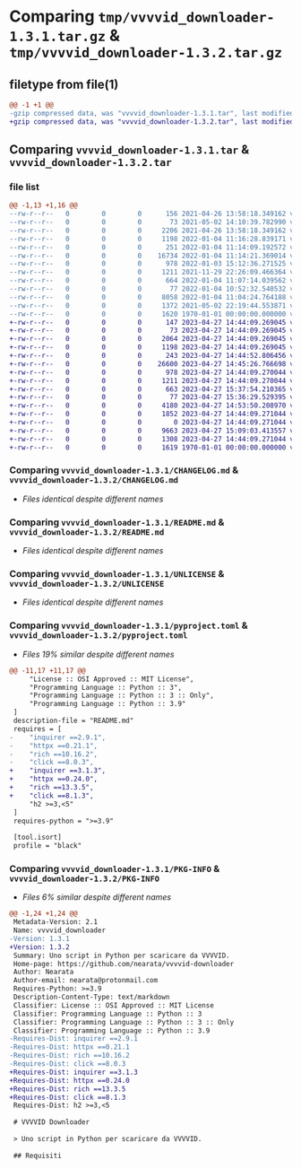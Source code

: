 # Comparing `tmp/vvvvid_downloader-1.3.1.tar.gz` & `tmp/vvvvid_downloader-1.3.2.tar.gz`

## filetype from file(1)

```diff
@@ -1 +1 @@
-gzip compressed data, was "vvvvid_downloader-1.3.1.tar", last modified: Tue Jan  4 11:19:08 2022, max compression
+gzip compressed data, was "vvvvid_downloader-1.3.2.tar", last modified: Thu Apr 27 15:39:53 2023, max compression
```

## Comparing `vvvvid_downloader-1.3.1.tar` & `vvvvid_downloader-1.3.2.tar`

### file list

```diff
@@ -1,13 +1,16 @@
--rw-r--r--   0        0        0      156 2021-04-26 13:58:18.349162 vvvvid_downloader-1.3.1/.editorconfig
--rw-r--r--   0        0        0       73 2021-05-02 14:10:39.782990 vvvvid_downloader-1.3.1/.gitattributes
--rw-r--r--   0        0        0     2206 2021-04-26 13:58:18.349162 vvvvid_downloader-1.3.1/.gitignore
--rw-r--r--   0        0        0     1198 2022-01-04 11:16:28.839171 vvvvid_downloader-1.3.1/CHANGELOG.md
--rw-r--r--   0        0        0      251 2022-01-04 11:14:09.192572 vvvvid_downloader-1.3.1/Pipfile
--rw-r--r--   0        0        0    16734 2022-01-04 11:14:21.369014 vvvvid_downloader-1.3.1/Pipfile.lock
--rw-r--r--   0        0        0      978 2022-01-03 15:12:36.271525 vvvvid_downloader-1.3.1/README.md
--rw-r--r--   0        0        0     1211 2021-11-29 22:26:09.466364 vvvvid_downloader-1.3.1/UNLICENSE
--rw-r--r--   0        0        0      664 2022-01-04 11:07:14.039562 vvvvid_downloader-1.3.1/pyproject.toml
--rw-r--r--   0        0        0       77 2022-01-04 10:52:32.540532 vvvvid_downloader-1.3.1/vvvvid_downloader/__init__.py
--rw-r--r--   0        0        0     8058 2022-01-04 11:04:24.764188 vvvvid_downloader-1.3.1/vvvvid_downloader/__main__.py
--rw-r--r--   0        0        0     1372 2021-05-02 22:19:44.553871 vvvvid_downloader-1.3.1/vvvvid_downloader/vvvvid.py
--rw-r--r--   0        0        0     1620 1970-01-01 00:00:00.000000 vvvvid_downloader-1.3.1/PKG-INFO
+-rw-r--r--   0        0        0      147 2023-04-27 14:44:09.269045 vvvvid_downloader-1.3.2/.editorconfig
+-rw-r--r--   0        0        0       73 2023-04-27 14:44:09.269045 vvvvid_downloader-1.3.2/.gitattributes
+-rw-r--r--   0        0        0     2064 2023-04-27 14:44:09.269045 vvvvid_downloader-1.3.2/.gitignore
+-rw-r--r--   0        0        0     1198 2023-04-27 14:44:09.269045 vvvvid_downloader-1.3.2/CHANGELOG.md
+-rw-r--r--   0        0        0      243 2023-04-27 14:44:52.806456 vvvvid_downloader-1.3.2/Pipfile
+-rw-r--r--   0        0        0    26600 2023-04-27 14:45:26.766698 vvvvid_downloader-1.3.2/Pipfile.lock
+-rw-r--r--   0        0        0      978 2023-04-27 14:44:09.270044 vvvvid_downloader-1.3.2/README.md
+-rw-r--r--   0        0        0     1211 2023-04-27 14:44:09.270044 vvvvid_downloader-1.3.2/UNLICENSE
+-rw-r--r--   0        0        0      663 2023-04-27 15:37:54.210365 vvvvid_downloader-1.3.2/pyproject.toml
+-rw-r--r--   0        0        0       77 2023-04-27 15:36:29.529395 vvvvid_downloader-1.3.2/vvvvid_downloader/__init__.py
+-rw-r--r--   0        0        0     4180 2023-04-27 14:53:50.208970 vvvvid_downloader-1.3.2/vvvvid_downloader/__main__.py
+-rw-r--r--   0        0        0     1852 2023-04-27 14:44:09.271044 vvvvid_downloader-1.3.2/vvvvid_downloader/api.py
+-rw-r--r--   0        0        0        0 2023-04-27 14:44:09.271044 vvvvid_downloader-1.3.2/vvvvid_downloader/py.typed
+-rw-r--r--   0        0        0     9663 2023-04-27 15:09:03.413557 vvvvid_downloader-1.3.2/vvvvid_downloader/responses.py
+-rw-r--r--   0        0        0     1308 2023-04-27 14:44:09.271044 vvvvid_downloader-1.3.2/vvvvid_downloader/vvvvid.py
+-rw-r--r--   0        0        0     1619 1970-01-01 00:00:00.000000 vvvvid_downloader-1.3.2/PKG-INFO
```

### Comparing `vvvvid_downloader-1.3.1/CHANGELOG.md` & `vvvvid_downloader-1.3.2/CHANGELOG.md`

 * *Files identical despite different names*

### Comparing `vvvvid_downloader-1.3.1/README.md` & `vvvvid_downloader-1.3.2/README.md`

 * *Files identical despite different names*

### Comparing `vvvvid_downloader-1.3.1/UNLICENSE` & `vvvvid_downloader-1.3.2/UNLICENSE`

 * *Files identical despite different names*

### Comparing `vvvvid_downloader-1.3.1/pyproject.toml` & `vvvvid_downloader-1.3.2/pyproject.toml`

 * *Files 19% similar despite different names*

```diff
@@ -11,17 +11,17 @@
     "License :: OSI Approved :: MIT License",
     "Programming Language :: Python :: 3",
     "Programming Language :: Python :: 3 :: Only",
     "Programming Language :: Python :: 3.9"
 ]
 description-file = "README.md"
 requires = [
-    "inquirer ==2.9.1",
-    "httpx ==0.21.1",
-    "rich ==10.16.2",
-    "click ==8.0.3",
+    "inquirer ==3.1.3",
+    "httpx ==0.24.0",
+    "rich ==13.3.5",
+    "click ==8.1.3",
     "h2 >=3,<5"
 ]
 requires-python = ">=3.9"
 
 [tool.isort]
 profile = "black"
```

### Comparing `vvvvid_downloader-1.3.1/PKG-INFO` & `vvvvid_downloader-1.3.2/PKG-INFO`

 * *Files 6% similar despite different names*

```diff
@@ -1,24 +1,24 @@
 Metadata-Version: 2.1
 Name: vvvvid_downloader
-Version: 1.3.1
+Version: 1.3.2
 Summary: Uno script in Python per scaricare da VVVVID. 
 Home-page: https://github.com/nearata/vvvvid-downloader
 Author: Nearata
 Author-email: nearata@protonmail.com
 Requires-Python: >=3.9
 Description-Content-Type: text/markdown
 Classifier: License :: OSI Approved :: MIT License
 Classifier: Programming Language :: Python :: 3
 Classifier: Programming Language :: Python :: 3 :: Only
 Classifier: Programming Language :: Python :: 3.9
-Requires-Dist: inquirer ==2.9.1
-Requires-Dist: httpx ==0.21.1
-Requires-Dist: rich ==10.16.2
-Requires-Dist: click ==8.0.3
+Requires-Dist: inquirer ==3.1.3
+Requires-Dist: httpx ==0.24.0
+Requires-Dist: rich ==13.3.5
+Requires-Dist: click ==8.1.3
 Requires-Dist: h2 >=3,<5
 
 # VVVVID Downloader
 
 > Uno script in Python per scaricare da VVVVID.
 
 ## Requisiti
```

